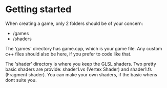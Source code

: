 # Getting started
When creating a game, only 2 folders should be of your concern:

* /games
* /shaders

The 'games' directory has game.cpp, which is your game file. Any custom c++ files should also be here, if you prefer to code like that.

The 'shader' directory is where you keep the GLSL shaders. Two pretty basic shaders are provide: shader1.vs (Vertex Shader) and shader1.fs (Fragment shader). You can make your own shaders, if the basic whens dont suite you.